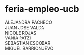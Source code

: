 # feria-empleo-ucb
ALEJANDRA PACHECO <br>
JUAN JOSE VALDA <br>
NICOLE ROJAS <br>
VANIA PATZI <br>
SEBASTIAN ESCOBAR <br>
MIGUEL BARRIONUEVO <br>
